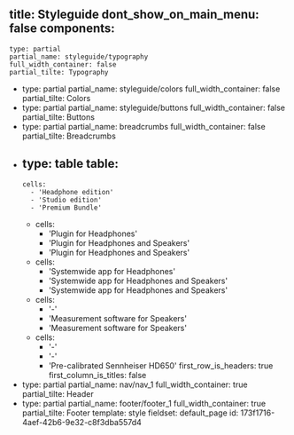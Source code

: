 title: Styleguide
dont_show_on_main_menu: false
components:
  -
    type: partial
    partial_name: styleguide/typography
    full_width_container: false
    partial_tilte: Typography
  -
    type: partial
    partial_name: styleguide/colors
    full_width_container: false
    partial_tilte: Colors
  -
    type: partial
    partial_name: styleguide/buttons
    full_width_container: false
    partial_tilte: Buttons
  -
    type: partial
    partial_name: breadcrumbs
    full_width_container: false
    partial_tilte: Breadcrumbs
  -
    type: table
    table:
      -
        cells:
          - 'Headphone edition'
          - 'Studio edition'
          - 'Premium Bundle'
      -
        cells:
          - 'Plugin for Headphones'
          - 'Plugin for Headphones and Speakers'
          - 'Plugin for Headphones and Speakers'
      -
        cells:
          - 'Systemwide app for Headphones'
          - 'Systemwide app for Headphones and Speakers'
          - 'Systemwide app for Headphones and Speakers'
      -
        cells:
          - '-'
          - 'Measurement software for Speakers'
          - 'Measurement software for Speakers'
      -
        cells:
          - '-'
          - '-'
          - 'Pre-calibrated Sennheiser HD650'
    first_row_is_headers: true
    first_column_is_titles: false
  -
    type: partial
    partial_name: nav/nav_1
    full_width_container: true
    partial_tilte: Header
  -
    type: partial
    partial_name: footer/footer_1
    full_width_container: true
    partial_tilte: Footer
template: style
fieldset: default_page
id: 173f1716-4aef-42b6-9e32-c8f3dba557d4

